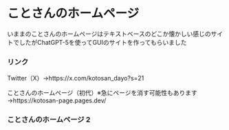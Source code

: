 # ことさんのホームページ
<p>いままのことさんのホームページはテキストベースのどこか懐かしい感じのサイトでしたがChatGPT-5を使ってGUIのサイトを作ってもらいました</p>
<h3>リンク</h3>
<p>Twitter（X）→https://x.com/kotosan_dayo?s=21</p>
<p>ことさんのホームページ（初代）※急にページを消す可能性もあります→https://kotosan-page.pages.dev/</p>
<h3>ことさんのホームページ 2<h3>